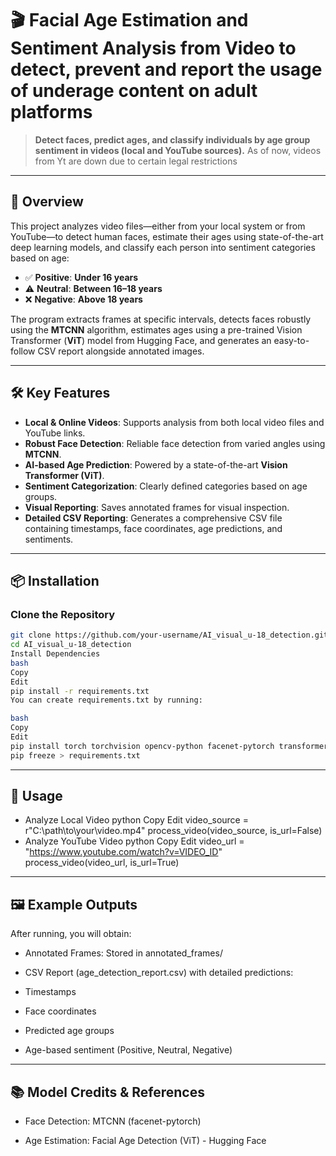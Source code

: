 # 🎬 Facial Age Estimation and Sentiment Analysis from Video to detect, prevent and report the usage of underage content on adult platforms

> **Detect faces, predict ages, and classify individuals by age group sentiment in videos (local and YouTube sources).**
> As of now, videos from Yt are down due to certain legal restrictions

---

## 🚀 Overview

This project analyzes video files—either from your local system or from YouTube—to detect human faces, estimate their ages using state-of-the-art deep learning models, and classify each person into sentiment categories based on age:

- ✅ **Positive**: **Under 16 years**
- ⚠️ **Neutral**: **Between 16–18 years**
- ❌ **Negative**: **Above 18 years**

The program extracts frames at specific intervals, detects faces robustly using the **MTCNN** algorithm, estimates ages using a pre-trained Vision Transformer (**ViT**) model from Hugging Face, and generates an easy-to-follow CSV report alongside annotated images.

---

## 🛠️ Key Features

- **Local & Online Videos**: Supports analysis from both local video files and YouTube links.
- **Robust Face Detection**: Reliable face detection from varied angles using **MTCNN**.
- **AI-based Age Prediction**: Powered by a state-of-the-art **Vision Transformer (ViT)**.
- **Sentiment Categorization**: Clearly defined categories based on age groups.
- **Visual Reporting**: Saves annotated frames for visual inspection.
- **Detailed CSV Reporting**: Generates a comprehensive CSV file containing timestamps, face coordinates, age predictions, and sentiments.

---

## 📦 Installation

### Clone the Repository

```bash
git clone https://github.com/your-username/AI_visual_u-18_detection.git
cd AI_visual_u-18_detection
Install Dependencies
bash
Copy
Edit
pip install -r requirements.txt
You can create requirements.txt by running:

bash
Copy
Edit
pip install torch torchvision opencv-python facenet-pytorch transformers pytube huggingface_hub numpy pillow
pip freeze > requirements.txt
```
---
## 🎯 Usage
- Analyze Local Video
python
Copy
Edit
video_source = r"C:\path\to\your\video.mp4"
process_video(video_source, is_url=False)
- Analyze YouTube Video
python
Copy
Edit
video_url = "https://www.youtube.com/watch?v=VIDEO_ID"
process_video(video_url, is_url=True)

---

## 🖼️ Example Outputs
After running, you will obtain:

- Annotated Frames: Stored in annotated_frames/

- CSV Report (age_detection_report.csv) with detailed predictions:

- Timestamps

- Face coordinates

- Predicted age groups

- Age-based sentiment (Positive, Neutral, Negative)

---

## 📚 Model Credits & References
- Face Detection: MTCNN (facenet-pytorch)

- Age Estimation: Facial Age Detection (ViT) - Hugging Face
